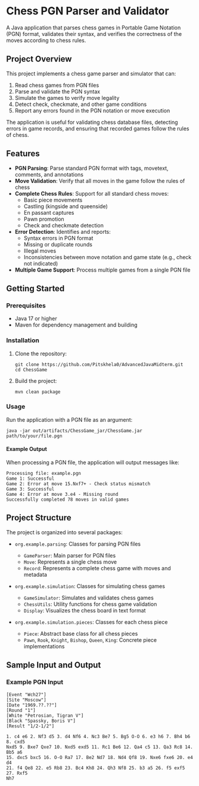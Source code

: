 # Chess PGN Parser and Validator

A Java application that parses chess games in Portable Game Notation (PGN) format, validates their syntax, and verifies the correctness of the moves according to chess rules.

## Project Overview

This project implements a chess game parser and simulator that can:
1. Read chess games from PGN files
2. Parse and validate the PGN syntax
3. Simulate the games to verify move legality
4. Detect check, checkmate, and other game conditions
5. Report any errors found in the PGN notation or move execution

The application is useful for validating chess database files, detecting errors in game records, and ensuring that recorded games follow the rules of chess.

## Features

- **PGN Parsing**: Parse standard PGN format with tags, movetext, comments, and annotations
- **Move Validation**: Verify that all moves in the game follow the rules of chess
- **Complete Chess Rules**: Support for all standard chess moves:
    - Basic piece movements
    - Castling (kingside and queenside)
    - En passant captures
    - Pawn promotion
    - Check and checkmate detection
- **Error Detection**: Identifies and reports:
    - Syntax errors in PGN format
    - Missing or duplicate rounds
    - Illegal moves
    - Inconsistencies between move notation and game state (e.g., check not indicated)
- **Multiple Game Support**: Process multiple games from a single PGN file

## Getting Started

### Prerequisites

- Java 17 or higher
- Maven for dependency management and building

### Installation

1. Clone the repository:
   ```
   git clone https://github.com/Pitskhela0/AdvancedJavaMidterm.git
   cd ChessGame
   ```

2. Build the project:
   ```
   mvn clean package
   ```

### Usage

Run the application with a PGN file as an argument:

```
java -jar out/artifacts/ChessGame_jar/ChessGame.jar path/to/your/file.pgn
```

#### Example Output

When processing a PGN file, the application will output messages like:

```
Processing file: example.pgn
Game 1: Successful
Game 2: Error at move 15.Nxf7+ - Check status mismatch
Game 3: Successful
Game 4: Error at move 3.e4 - Missing round
Successfully completed 78 moves in valid games
```

## Project Structure

The project is organized into several packages:

- `org.example.parsing`: Classes for parsing PGN files
    - `GameParser`: Main parser for PGN files
    - `Move`: Represents a single chess move
    - `Record`: Represents a complete chess game with moves and metadata

- `org.example.simulation`: Classes for simulating chess games
    - `GameSimulator`: Simulates and validates chess games
    - `ChessUtils`: Utility functions for chess game validation
    - `Display`: Visualizes the chess board in text format

- `org.example.simulation.pieces`: Classes for each chess piece
    - `Piece`: Abstract base class for all chess pieces
    - `Pawn`, `Rook`, `Knight`, `Bishop`, `Queen`, `King`: Concrete piece implementations

## Sample Input and Output

### Example PGN Input

```
[Event "Wch27"]
[Site "Moscow"]
[Date "1969.??.??"]
[Round "1"]
[White "Petrosian, Tigran V"]
[Black "Spassky, Boris V"]
[Result "1/2-1/2"]

1. c4 e6 2. Nf3 d5 3. d4 Nf6 4. Nc3 Be7 5. Bg5 O-O 6. e3 h6 7. Bh4 b6 8. cxd5
Nxd5 9. Bxe7 Qxe7 10. Nxd5 exd5 11. Rc1 Be6 12. Qa4 c5 13. Qa3 Rc8 14. Bb5 a6
15. dxc5 bxc5 16. O-O Ra7 17. Be2 Nd7 18. Nd4 Qf8 19. Nxe6 fxe6 20. e4 d4
21. f4 Qe8 22. e5 Rb8 23. Bc4 Kh8 24. Qh3 Nf8 25. b3 a5 26. f5 exf5 27. Rxf5
Nh7